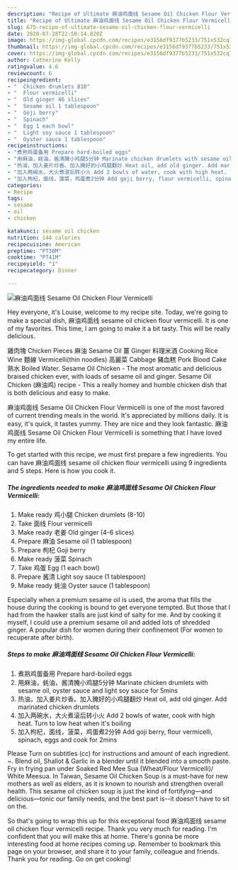 ```yaml
---
description: "Recipe of Ultimate 麻油鸡面线 Sesame Oil Chicken Flour Vermicelli"
title: "Recipe of Ultimate 麻油鸡面线 Sesame Oil Chicken Flour Vermicelli"
slug: 675-recipe-of-ultimate-sesame-oil-chicken-flour-vermicelli
date: 2020-07-28T22:58:14.820Z
image: https://img-global.cpcdn.com/recipes/e3156df9377b5233/751x532cq70/麻油鸡面线-sesame-oil-chicken-flour-vermicelli-recipe-main-photo.jpg
thumbnail: https://img-global.cpcdn.com/recipes/e3156df9377b5233/751x532cq70/麻油鸡面线-sesame-oil-chicken-flour-vermicelli-recipe-main-photo.jpg
cover: https://img-global.cpcdn.com/recipes/e3156df9377b5233/751x532cq70/麻油鸡面线-sesame-oil-chicken-flour-vermicelli-recipe-main-photo.jpg
author: Catherine Kelly
ratingvalue: 4.6
reviewcount: 6
recipeingredient:
- "  Chicken drumlets 810"
- "  Flour vermicelli"
- "  Old ginger 46 slices"
- "  Sesame oil 1 tablespoon"
- "  Goji berry"
- "  Spinach"
- "  Egg 1 each bowl"
- "  Light soy sauce 1 tablespoon"
- "  Oyster sauce 1 tablespoon"
recipeinstructions:
- "煮熟鸡蛋备用 Prepare hard-boiled eggs"
- "用麻油，蚝油，酱清腌小鸡腿5分钟 Marinate chicken drumlets with sesame oil, oyster sauce and light soy sauce for 5mins"
- "热油，加入姜片炒香。加入腌好的小鸡腿翻炒 Heat oil, add old ginger. Add marinated chicken drumlets"
- "加入两碗水，大火煮滚后转小火 Add 2 bowls of water, cook with high heat. Turn to low heat when it&#39;s boiling"
- "加入枸杞，面线，菠菜，鸡蛋煮2分钟 Add goji berry, flour vermicelli, spinach, eggs and cook for 2mins"
categories:
- Recipe
tags:
- sesame
- oil
- chicken

katakunci: sesame oil chicken 
nutrition: 144 calories
recipecuisine: American
preptime: "PT38M"
cooktime: "PT41M"
recipeyield: "1"
recipecategory: Dinner

---
```



![麻油鸡面线 Sesame Oil Chicken Flour Vermicelli](https://img-global.cpcdn.com/recipes/e3156df9377b5233/751x532cq70/麻油鸡面线-sesame-oil-chicken-flour-vermicelli-recipe-main-photo.jpg)

Hey everyone, it's Louise, welcome to my recipe site. Today, we're going to make a special dish, 麻油鸡面线 sesame oil chicken flour vermicelli. It is one of my favorites. This time, I am going to make it a bit tasty. This will be really delicious.

雞肉塊 Chicken Pieces 麻油 Sesame Oil 薑 Ginger 料理米酒 Cooking Rice Wine 麵線 Vermicelli(thin noodles) 高麗菜 Cabbage 豬血糕 Pork Blood Cake 熟水 Boiled Water. Sesame Oil Chicken - The most aromatic and delicious braised chicken ever, with loads of sesame oil and ginger. Sesame Oil Chicken (麻油鸡) recipe - This a really homey and humble chicken dish that is both delicious and easy to make.

麻油鸡面线 Sesame Oil Chicken Flour Vermicelli is one of the most favored of current trending meals in the world. It's appreciated by millions daily. It is easy, it's quick, it tastes yummy. They are nice and they look fantastic. 麻油鸡面线 Sesame Oil Chicken Flour Vermicelli is something that I have loved my entire life.


To get started with this recipe, we must first prepare a few ingredients. You can have 麻油鸡面线 sesame oil chicken flour vermicelli using 9 ingredients and 5 steps. Here is how you cook it.

<!--inarticleads1-->

##### The ingredients needed to make 麻油鸡面线 Sesame Oil Chicken Flour Vermicelli:

1. Make ready  鸡小腿 Chicken drumlets (8-10)
1. Take  面线 Flour vermicelli
1. Make ready  老姜 Old ginger (4-6 slices)
1. Prepare  麻油 Sesame oil (1 tablespoon)
1. Prepare  枸杞 Goji berry
1. Make ready  菠菜 Spinach
1. Take  鸡蛋 Egg (1 each bowl)
1. Prepare  酱清 Light soy sauce (1 tablespoon)
1. Make ready  蚝油 Oyster sauce (1 tablespoon)


Especially when a premium sesame oil is used, the aroma that fills the house during the cooking is bound to get everyone tempted. But those that I had from the hawker stalls are just kind of salty for me. And by cooking it myself, I could use a premium sesame oil and added lots of shredded ginger. A popular dish for women during their confinement (For women to recuperate after birth). 

<!--inarticleads2-->

##### Steps to make 麻油鸡面线 Sesame Oil Chicken Flour Vermicelli:

1. 煮熟鸡蛋备用 Prepare hard-boiled eggs
1. 用麻油，蚝油，酱清腌小鸡腿5分钟 Marinate chicken drumlets with sesame oil, oyster sauce and light soy sauce for 5mins
1. 热油，加入姜片炒香。加入腌好的小鸡腿翻炒 Heat oil, add old ginger. Add marinated chicken drumlets
1. 加入两碗水，大火煮滚后转小火 Add 2 bowls of water, cook with high heat. Turn to low heat when it&#39;s boiling
1. 加入枸杞，面线，菠菜，鸡蛋煮2分钟 Add goji berry, flour vermicelli, spinach, eggs and cook for 2mins


Please Turn on subtitles (cc) for instructions and amount of each ingredient. ~. Blend oil, Shallot &amp; Garlic in a blender until it blended into a smooth paste. Fry in frying pan under Soaked Red Mee Sua (Wheat/Flour Vermicelli)/ White Meesua. In Taiwan, Sesame Oil Chicken Soup is a must-have for new mothers as well as elders, as it is known to nourish and strengthen overall health. This sesame oil chicken soup is just the kind of fortifying—and delicious—tonic our family needs, and the best part is--it doesn&#39;t have to sit on the. 

So that's going to wrap this up for this exceptional food 麻油鸡面线 sesame oil chicken flour vermicelli recipe. Thank you very much for reading. I'm confident that you will make this at home. There's gonna be more interesting food at home recipes coming up. Remember to bookmark this page on your browser, and share it to your family, colleague and friends. Thank you for reading. Go on get cooking!

